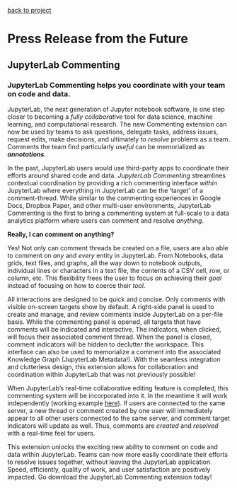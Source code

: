 [back to project](./)

# Press Release from the Future

## JupyterLab Commenting


### JupyterLab Commenting helps you coordinate with your team on code and data.

JupyterLab, the next generation of Jupyter notebook software, is one step closer to becoming a _fully collaborative_ tool for data science, machine learning, and computational research. The new Commenting extension can now be used by teams to ask questions, delegate tasks, address issues, request edits, make decisions, and ultimately _to resolve_ problems as a team. Comments the team find particularly _useful_ can be memorialized as **_annotations_**.

In the past, JupyterLab users would use third-party apps to coordinate their efforts around shared code and data. _JupyterLab Commenting_ streamlines contextual coordination by providing a rich commenting interface _within_ JupyterLab where everything in JupyterLab can be the ‘target’ of a comment-thread. While similar to the commenting experiences in Google Docs, Dropbox Paper, and other multi-user environments, JupyterLab Commenting is the first to bring a commenting system at full-scale to a data analytics platform where users can comment and resolve _anything_.

**Really, I can comment on anything?**

Yes! Not only can comment threads be created on a file, users are also able to comment on _any_ and _every_ entity in JupyterLab. From Notebooks, data grids, text files, and graphs, all the way down to notebook outputs, individual lines or characters in a text file, the contents of a CSV cell, row, or column, etc. This flexibility frees the user to focus on achieving their _goal_ instead of focusing on how to coerce their _tool_.

All interactions are designed to be quick and concise. Only comments with visible on-screen targets show by default. A right-side panel is used to create and manage, and review comments inside JupyterLab on a per-file basis. While the commenting panel is opened, all targets that have comments will be indicated and interactive. The indicators, when clicked, will focus their associated comment thread. When the panel is closed, comment indicators will be hidden to declutter the workspace. This interface can also be used to memorialize a comment into the associated Knowledge Graph (JupyterLab Metadata!). With the seamless integration and clutterless design, this extension allows for collaboration and coordination within JupyterLab that was not previously possible!

When JupyterLab’s real-time collaborative editing feature is completed, this commenting system will be incorporated into it. In the meantime it will work independently (working example [here](https://mybinder.org/v2/gh/Quansight/rich-context-demo-1.git/commenting-test)). If users are connected to the same server, a new thread or comment created by one user will immediately appear to all other users connected to the same server, and comment target indicators will update as well. Thus, comments are _created_ and _resolved_ with a real-time feel for users.

This extension unlocks the exciting new ability to comment on code and data within JupyterLab.  Teams can now more easily coordinate their efforts to resolve issues together, without leaving the JupyterLab application. Speed, efficiently, quality of work, and user satisfaction are positively impacted. Go download the JupyterLab Commenting extension today!
